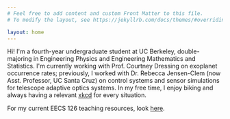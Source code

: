 ```yaml
---
# Feel free to add content and custom Front Matter to this file.
# To modify the layout, see https://jekyllrb.com/docs/themes/#overriding-theme-defaults

layout: home
---
```


Hi! I'm a fourth-year undergraduate student at UC Berkeley, double-majoring in Engineering Physics and Engineering Mathematics and Statistics. I'm currently working with Prof. Courtney Dressing on exoplanet occurrence rates; previously, I worked with Dr. Rebecca Jensen-Clem (now Asst. Professor, UC Santa Cruz) on control systems and sensor simulations for telescope adaptive optics systems. In my free time, I enjoy biking and always having a relevant [xkcd](https://xkcd.com) for every situation.

For my current EECS 126 teaching resources, look [here](eecs126.html).
